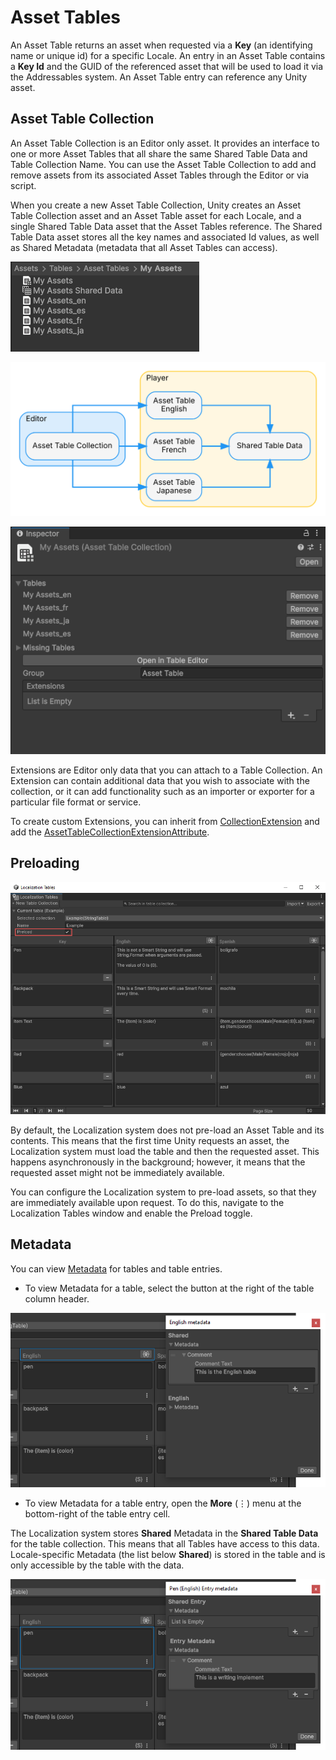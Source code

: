 # Asset Tables

An Asset Table returns an asset when requested via a **Key** (an identifying name or unique id) for a specific Locale. An entry in an Asset Table contains a **Key Id** and the GUID of the referenced asset that will be used to load it via the Addressables system. An Asset Table entry can reference any Unity asset.

## Asset Table Collection

An Asset Table Collection is an Editor only asset. It provides an interface to one or more Asset Tables that all share the same Shared Table Data and Table Collection Name. You can use the Asset Table Collection to add and remove assets from its associated Asset Tables through the Editor or via script.

When you create a new Asset Table Collection, Unity creates an Asset Table Collection asset and an Asset Table asset for each Locale, and a single Shared Table Data asset that the Asset Tables reference. The Shared Table Data asset stores all the key names and associated Id values, as well as Shared Metadata (metadata that all Asset Tables can access).

![Example Asset Table Collection assets for English, French and Japanese.](images/AssetTableCollection_ProjectView.png)

![An Asset Table Collection references all tables that are part of it and can be accessed through the Editor or via Editor scripts.](images/AssetTableCollectionOverview.dot.svg)

![Asset Table Collection inspector view.](images/AssetTableCollection_Inspector.png)

Extensions are Editor only data that you can attach to a Table Collection. An Extension can contain additional data that you wish to associate with the collection, or it can add functionality such as an importer or exporter for a particular file format or service.

To create custom Extensions, you can inherit from [CollectionExtension](xref:UnityEditor.Localization.CollectionExtension) and add the [AssetTableCollectionExtensionAttribute](xref:UnityEditor.Localization.AssetTableCollectionExtensionAttribute).

## Preloading

![Preloading can be configured from the Localization Tables window top panel.](images/PreloadToggle.png)

By default, the Localization system does not pre-load an Asset Table and its contents. This means that the first time Unity requests an asset, the Localization system must load the table and then the requested asset. This happens asynchronously in the background; however, it means that the requested asset might not be immediately available.

You can configure the Localization system to pre-load assets, so that they are immediately available upon request. To do this, navigate to the Localization Tables window and enable the Preload toggle.

## Metadata

You can view [Metadata](Metadata.md) for tables and table entries.

- To view Metadata for a table, select the button at the right of the table column header.

![Editing Table Metadata](images/TableMetadata.png)

- To view Metadata for a table entry, open the **More** (&#8942;) menu at the bottom-right of the table entry cell.

The Localization system stores **Shared** Metadata in the **Shared Table Data** for the table collection. This means that all Tables have access to this data. Locale-specific Metadata (the list below **Shared**) is stored in the table and is only accessible by the table with the data.

![Editing Table Entry Metadata](images/EntryMetadata.png)
